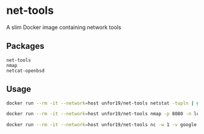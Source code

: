 # net-tools

A slim Docker image containing network tools

## Packages

```
net-tools
nmap
netcat-openbsd
```

## Usage

```bash
docker run --rm -it --network=host unfor19/net-tools netstat -tupln | grep LISTEN

docker run --rm -it --network=host unfor19/net-tools nmap -p 8080 -n localhost

docker run --rm -it --network=host unfor19/net-tools nc -w 1 -v google.com 443
```